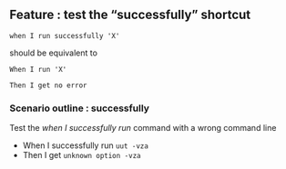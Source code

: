 ## Feature : test the “successfully” shortcut

  `when I run successfully 'X'`

should be equivalent to

`When I run 'X'`

`Then I get no error`

### Scenario outline : successfully

Test the *when I successfully run* command with a wrong command line
  - When I successfully run `uut -vza`
  - Then I get `unknown option -vza`

 